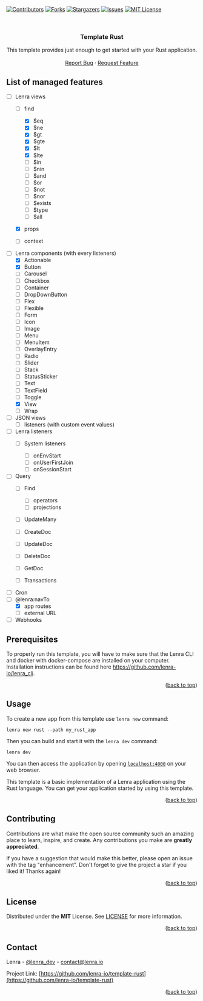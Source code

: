 <div id="top"></div>
<!--
*** This README was created with https://github.com/othneildrew/Best-README-Template
-->

<!-- PROJECT SHIELDS -->

[![Contributors][contributors-shield]][contributors-url]
[![Forks][forks-shield]][forks-url]
[![Stargazers][stars-shield]][stars-url]
[![Issues][issues-shield]][issues-url]
[![MIT License][license-shield]][license-url]

<!-- PROJECT LOGO -->

<br />
<div align="center">

<h3 align="center">Template Rust</h3>

<p align="center">
    This template provides just enough to get started with your Rust application.
    <br />
    <br />
    <a href="https://github.com/lenra-io/template-rust/issues">Report Bug</a>
    ·
    <a href="https://github.com/lenra-io/template-rust/issues">Request Feature</a>
  </p>
</div>

## List of managed features

- [ ] Lenra views
  - [ ] find

    - [X] $eq
    - [X] $ne
    - [X] $gt
    - [X] $gte
    - [X] $lt
    - [X] $lte
    - [ ] $in
    - [ ] $nin
    - [ ] $and
    - [ ] $or
    - [ ] $not
    - [ ] $nor
    - [ ] $exists
    - [ ] $type
    - [ ] $all
  - [X] props
  - [ ] context
- [ ] Lenra components (with every listeners)
  - [X] Actionable
  - [X] Button
  - [ ] Carousel
  - [ ] Checkbox
  - [ ] Container
  - [ ] DropDownButton
  - [ ] Flex
  - [ ] Flexible
  - [ ] Form
  - [ ] Icon
  - [ ] Image
  - [ ] Menu
  - [ ] MenuItem
  - [ ] OverlayEntry
  - [ ] Radio
  - [ ] Slider
  - [ ] Stack
  - [ ] StatusSticker
  - [ ] Text
  - [ ] TextField
  - [ ] Toggle
  - [X] View
  - [ ] Wrap
- [ ] JSON views
  - [ ] listeners (with custom event values)
- [ ] Lenra listeners
  - [ ] System listeners

    - [ ] onEnvStart
    - [ ] onUserFirstJoin
    - [ ] onSessionStart

    <!-- - [ ] onSessionStop
    - [ ] onUserLeave
    - [ ] onEnvStop -->
- [ ] Query
  - [ ] Find

    - [ ] operators
    - [ ] projections

    <!-- - [ ] options -->
  - [ ] UpdateMany
  - [ ] CreateDoc
  - [ ] UpdateDoc
  - [ ] DeleteDoc
  - [ ] GetDoc
  - [ ] Transactions
- [ ] Cron
- [ ] @lenra:navTo
  - [X] app routes
  - [ ] external URL
- [ ] Webhooks

<!-- GETTING STARTED -->

## Prerequisites

To properly run this template, you will have to make sure that the Lenra CLI and docker with docker-compose are installed on your computer.
Installation instructions can be found here https://github.com/lenra-io/lenra_cli.

<p align="right">(<a href="#top">back to top</a>)</p>

<!-- USAGE EXAMPLES -->

## Usage

To create a new app from this template use `lenra new` command:

```console
lenra new rust --path my_rust_app
```

Then you can build and start it with the `lenra dev` command:

```console
lenra dev
```

You can then access the application by opening [`localhost:4000`](http://localhost:4000) on your web browser.

This template is a basic implementation of a Lenra application using the Rust language. You can get your application started by using this template.

<p align="right">(<a href="#top">back to top</a>)</p>

<!-- CONTRIBUTING -->

## Contributing

Contributions are what make the open source community such an amazing place to learn, inspire, and create. Any contributions you make are **greatly appreciated**.

If you have a suggestion that would make this better, please open an issue with the tag "enhancement".
Don't forget to give the project a star if you liked it! Thanks again!

<p align="right">(<a href="#top">back to top</a>)</p>

<!-- LICENSE -->

## License

Distributed under the **MIT** License. See [LICENSE](./LICENSE) for more information.

<p align="right">(<a href="#top">back to top</a>)</p>

<!-- CONTACT -->

## Contact

Lenra - [@lenra_dev](https://twitter.com/lenra_dev) - contact@lenra.io

Project Link: [https://github.com/lenra-io/template-rust](https://github.com/lenra-io/template-rust)

<p align="right">(<a href="#top">back to top</a>)</p>

<!-- MARKDOWN LINKS & IMAGES -->

<!-- https://www.markdownguide.org/basic-syntax/#reference-style-links -->

[contributors-shield]: https://img.shields.io/github/contributors/lenra-io/template-rust.svg?style=for-the-badge
[contributors-url]: https://github.com/lenra-io/template-rust/graphs/contributors
[forks-shield]: https://img.shields.io/github/forks/lenra-io/template-rust.svg?style=for-the-badge
[forks-url]: https://github.com/lenra-io/template-rust/network/members
[stars-shield]: https://img.shields.io/github/stars/lenra-io/template-rust.svg?style=for-the-badge
[stars-url]: https://github.com/lenra-io/template-rust/stargazers
[issues-shield]: https://img.shields.io/github/issues/lenra-io/template-rust.svg?style=for-the-badge
[issues-url]: https://github.com/lenra-io/template-rust/issues
[license-shield]: https://img.shields.io/github/license/lenra-io/template-rust.svg?style=for-the-badge
[license-url]: https://github.com/lenra-io/template-rust/blob/master/LICENSE
